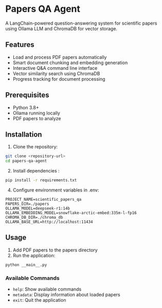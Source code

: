 # Papers QA Agent

A LangChain-powered question-answering system for scientific papers using Ollama LLM and ChromaDB for vector storage.

## Features

* Load and process PDF papers automatically
* Smart document chunking and embedding generation
* Interactive Q&A command line interface 
* Vector similarity search using ChromaDB
* Progress tracking for document processing

## Prerequisites

* Python 3.8+
* Ollama running locally
* PDF papers to analyze

## Installation

1. Clone the repository:

```bash
git clone <repository-url>
cd papers-qa-agent
```

2. Install dependencies :

```bash
pip install -r requirements.txt
```

4. Configure environment variables in .env:

```plaintext
PROJECT_NAME=scientific_papers_qa
PAPERS_DIR=./papers
OLLAMA_MODEL=deepseek-r1:14b 
OLLAMA_EMBEDDING_MODEL=snowflake-arctic-embed:335m-l-fp16
CHROMA_DB_DIR=./chroma_db
OLLAMA_BASE_URL=http://localhost:11434

```

## Usage

1. Add PDF papers to the papers directory
2. Run the application:

```bash
python __main__.py
```

### Available Commands

* `help`: Show available commands
* `metadata`: Display information about loaded papers
* `exit`: Quit the application
